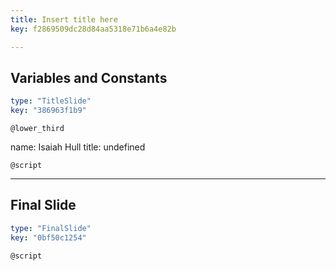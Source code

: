 ```yaml
---
title: Insert title here
key: f2869509dc28d84aa5318e71b6a4e82b

---
```

## Variables and Constants

```yaml
type: "TitleSlide"
key: "386963f1b9"
```

`@lower_third`

name: Isaiah Hull
title: undefined


`@script`



---
## Final Slide

```yaml
type: "FinalSlide"
key: "0bf50c1254"
```

`@script`


